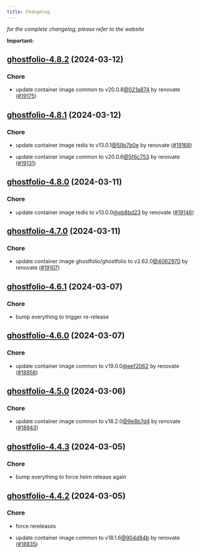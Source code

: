 ```yaml
---
title: Changelog
---
```



*for the complete changelog, please refer to the website*

**Important:**


## [ghostfolio-4.8.2](https://github.com/truecharts/charts/compare/ghostfolio-4.8.1...ghostfolio-4.8.2) (2024-03-12)

### Chore



- update container image common to v20.0.8[@021a874](https://github.com/021a874) by renovate ([#19175](https://github.com/truecharts/charts/issues/19175))


## [ghostfolio-4.8.1](https://github.com/truecharts/charts/compare/ghostfolio-4.8.0...ghostfolio-4.8.1) (2024-03-12)

### Chore



- update container image redis to v13.0.1[@59b7b0e](https://github.com/59b7b0e) by renovate ([#19168](https://github.com/truecharts/charts/issues/19168))

- update container image common to v20.0.6[@5f6c753](https://github.com/5f6c753) by renovate ([#19131](https://github.com/truecharts/charts/issues/19131))


## [ghostfolio-4.8.0](https://github.com/truecharts/charts/compare/ghostfolio-4.7.0...ghostfolio-4.8.0) (2024-03-11)

### Chore



- update container image redis to v13.0.0[@eb8bd23](https://github.com/eb8bd23) by renovate ([#19146](https://github.com/truecharts/charts/issues/19146))


## [ghostfolio-4.7.0](https://github.com/truecharts/charts/compare/ghostfolio-4.6.1...ghostfolio-4.7.0) (2024-03-11)

### Chore



- update container image ghostfolio/ghostfolio to v2.62.0[@4062970](https://github.com/4062970) by renovate ([#19107](https://github.com/truecharts/charts/issues/19107))


## [ghostfolio-4.6.1](https://github.com/truecharts/charts/compare/ghostfolio-4.6.0...ghostfolio-4.6.1) (2024-03-07)

### Chore



- bump everything to trigger re-release


## [ghostfolio-4.6.0](https://github.com/truecharts/charts/compare/ghostfolio-4.5.0...ghostfolio-4.6.0) (2024-03-07)

### Chore



- update container image common to v19.0.0[@eef2062](https://github.com/eef2062) by renovate ([#18956](https://github.com/truecharts/charts/issues/18956))


## [ghostfolio-4.5.0](https://github.com/truecharts/charts/compare/ghostfolio-4.4.3...ghostfolio-4.5.0) (2024-03-06)

### Chore



- update container image common to v18.2.0[@9e8b7d4](https://github.com/9e8b7d4) by renovate ([#18943](https://github.com/truecharts/charts/issues/18943))


## [ghostfolio-4.4.3](https://github.com/truecharts/charts/compare/ghostfolio-4.4.2...ghostfolio-4.4.3) (2024-03-05)

### Chore



- bump everything to force helm release again


## [ghostfolio-4.4.2](https://github.com/truecharts/charts/compare/ghostfolio-4.4.0...ghostfolio-4.4.2) (2024-03-05)

### Chore



- force rereleases

- update container image common to v18.1.6[@904d84b](https://github.com/904d84b) by renovate ([#18835](https://github.com/truecharts/charts/issues/18835))






